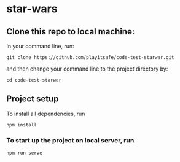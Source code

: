 # star-wars

## Clone this repo to local machine:
In your command line, run:
```
git clone https://github.com/playitsafe/code-test-starwar.git
```

and then change your command line to the project directory by:
```
cd code-test-starwar
```
## Project setup
To install all dependencies, run
```
npm install
```

### To start up the project on local server, run
```
npm run serve
```
